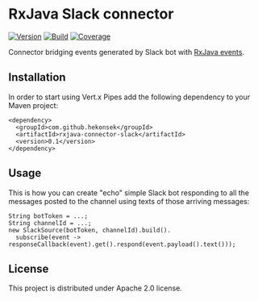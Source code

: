 # RxJava Slack connector

[![Version](https://img.shields.io/badge/RxJava%20Connector%20Slack-0.1-blue.svg)](https://github.com/hekonsek/rxjava-connector-slack/releases)
[![Build](https://api.travis-ci.org/hekonsek/rxjava-connector-slack.svg)](https://travis-ci.org/hekonsek/rxjava-connector-slack)
[![Coverage](https://sonarcloud.io/api/badges/measure?key=com.github.hekonsek%3Arxjava-connector-slack&metric=coverage)](https://sonarcloud.io/component_measures?id=com.github.hekonsek%3Arxjava-connector-slack&metric=coverage)

Connector bridging events generated by Slack bot with [RxJava events](https://github.com/hekonsek/rxjava-event).

## Installation

In order to start using Vert.x Pipes add the following dependency to your Maven project:

    <dependency>
      <groupId>com.github.hekonsek</groupId>
      <artifactId>rxjava-connector-slack</artifactId>
      <version>0.1</version>
    </dependency>

## Usage

This is how you can create "echo" simple Slack bot responding to all the messages posted to the channel using 
texts of those arriving messages:

```
String botToken = ...;
String channelId = ...;
new SlackSource(botToken, channelId).build().
  subscribe(event -> responseCallback(event).get().respond(event.payload().text()));
```

## License

This project is distributed under Apache 2.0 license.